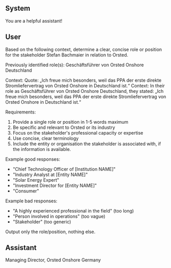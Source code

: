 ## System

You are a helpful assistant!

## User


Based on the following context, determine a clear, concise role or position for the stakeholder Stefan Bachmaier in relation to Orsted.

Previously identified role(s): Geschäftsführer von Orsted Onshore Deutschland

Context:
Quote: „Ich freue mich besonders, weil das PPA der erste direkte Stromliefervertrag von Orsted Onshore in Deutschland ist.“
Context: In their role as Geschäftsführer von Orsted Onshore Deutschland, they stated: „Ich freue mich besonders, weil das PPA der erste direkte Stromliefervertrag von Orsted Onshore in Deutschland ist.“

Requirements:
1. Provide a single role or position in 1-5 words maximum
2. Be specific and relevant to Orsted or its industry
3. Focus on the stakeholder's professional capacity or expertise
4. Use concise, clear terminology
5. Include the entity or organisation the stakeholder is associated with, if the information is available.

Example good responses:
- "Chief Technology Officer of [Institution NAME]"
- "Industry Analyst at [Entity NAME]"
- "Solar Energy Expert"
- "Investment Director for [Entity NAME]"
- "Consumer"

Example bad responses:
- "A highly experienced professional in the field" (too long)
- "Person involved in operations" (too vague)
- "Stakeholder" (too generic)

Output only the role/position, nothing else.


## Assistant

Managing Director, Orsted Onshore Germany

